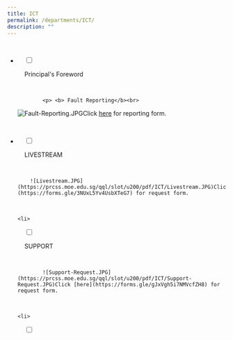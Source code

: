 ```yaml
---
title: ICT
permalink: /departments/ICT/
description: ""
---
```

<ul class="jekyllcodex_accordion">

  <li>

    <input type="checkbox" id="accordion1">

    <label for="accordion1">Principal's Foreword</label>

    <div>

			<p> <b> Fault Reporting</b><br>
![Fault-Reporting.JPG](https://prcss.moe.edu.sg/qql/slot/u200/pdf/ICT/Fault-Reporting.JPG)Click [here](https://forms.gle/oAR4PVwzLxUbWR7QA) for reporting form.

    </div>

</li>
	<li>

    <input type="checkbox" id="accordion2">

    <label for="accordion2">LIVESTREAM</label>

    <div>

		![Livestream.JPG](https://prcss.moe.edu.sg/qql/slot/u200/pdf/ICT/Livestream.JPG)Click [here](https://forms.gle/3NUxL5Yv4UsbXTeG7) for request form.

    </div>

</li>
	
	<li>

    <input type="checkbox" id="accordion3">

    <label for="accordion3">SUPPORT</label>

    <div>

			![Support-Request.JPG](https://prcss.moe.edu.sg/qql/slot/u200/pdf/ICT/Support-Request.JPG)Click [here](https://forms.gle/gJxVgh5i7NMVcfZH8) for request form.
    </div>

</li>
	
	<li>

    <input type="checkbox" id="accordion4">
</li>
	
	

	
</ul>